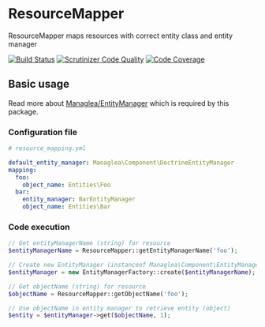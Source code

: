# ResourceMapper

ResourceMapper maps resources with correct entity class and entity manager

[![Build Status](https://scrutinizer-ci.com/g/managlea/ResourceMapper/badges/build.png?b=master)](https://scrutinizer-ci.com/g/managlea/ResourceMapper/build-status/master) [![Scrutinizer Code Quality](https://scrutinizer-ci.com/g/managlea/ResourceMapper/badges/quality-score.png?b=master)](https://scrutinizer-ci.com/g/managlea/ResourceMapper/?branch=master) [![Code Coverage](https://scrutinizer-ci.com/g/managlea/ResourceMapper/badges/coverage.png?b=master)](https://scrutinizer-ci.com/g/managlea/ResourceMapper/?branch=master)

## Basic usage
Read more about [Managlea/EntityManager](https://github.com/managlea/EntityManager) which is required by this package.
### Configuration file
```yaml
# resource_mapping.yml

default_entity_manager: Managlea\Component\DoctrineEntityManager
mapping:
  foo:
    object_name: Entities\Foo
  bar:
    entity_manager: BarEntityManager
    object_name: Entities\Bar
```
### Code execution
```php
// Get entityManagerName (string) for resource
$entityManagerName = ResourceMapper::getEntityManagerName('foo');

// Create new EntityManager (instanceof Managlea\Component\EntityManagerInterface) by name
$entityManager = new EntityManagerFactory::create($entityManagerName);

// Get objectName (string) for resource
$objectName = ResourceMapper::getObjectName('foo');

// Use objectName in entity manager to retrieve entity (object)
$entity = $entityManager->get($objectName, 1);
```
